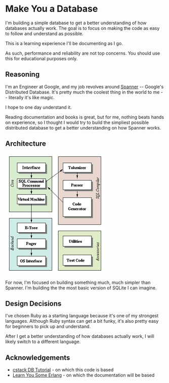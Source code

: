 # Make You a Database

I'm building a simple database to get a better understanding of how databases actually work. The goal is to focus on making the code as easy to follow and understand as possible.

This is a learning experience I'll be documenting as I go.

As such, performance and reliability are not top concerns. You should use this for educational purposes only.

## Reasoning

I'm an Engineer at Google, and my job revolves around [Spanner](https://cloud.google.com/spanner) -- Google's Distributed Database. It's pretty much the coolest thing in the world to me -- literally it's like magic.

I hope to one day understand it.

Reading documentation and books is great, but for me, nothing beats hands on experience, so I thought I would try to build the simpliest possible distributed database to get a better understanding on how Spanner works.

## Architecture
![SQLite Architecture Diagram](/docs/arch.gif)

For now, I'm focused on building something much, much simpler than Spanner.  I'm building the the most basic version of SQLite I can imagine.

## Design Decisions

I've chosen Ruby as a starting language because it's one of my strongest languages. Although Ruby syntax can get a bit funky, it's also pretty easy for beginners to pick up and understand.

After I get a better understanding of how databases actually work, I will likely switch to a different language.

## Acknowledgements

* [cstack DB Tutorial](https://cstack.github.io/db_tutorial/) - on which this code is based
* [Learn You Some Erlang](https://learnyousomeerlang.com/content) - on which the documentation will be based
